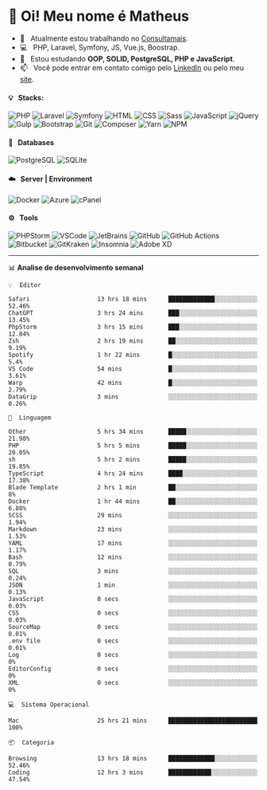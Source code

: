 # 👋 Oi! Meu nome é Matheus

- 🔭 &nbsp; Atualmente estou trabalhando no [Consultamais](https://consultamais.com.br/).
- 💻 &nbsp; PHP, Laravel, Symfony, JS, Vue.js, Boostrap.
- 🌱 &nbsp; Estou estudando **OOP, SOLID, PostgreSQL, PHP e JavaScript**.
- 📫 &nbsp; Você pode entrar em contato comigo pelo [LinkedIn](https://www.linkedin.com/in/matheuscamargoxavier/) ou pelo meu [site](https://matheuscamargo.co).

#### 💡 &nbsp; Stacks:
![PHP](https://img.shields.io/badge/-PHP-777BB4?&logo=php&logoColor=FFFFFF)
![Laravel](https://img.shields.io/badge/-Laravel-FF2D20?&logo=laravel&logoColor=FFFFFF)
![Symfony](https://img.shields.io/badge/-Symfony-000000?&logo=symfony&logoColor=FFFFFF)
![HTML](https://img.shields.io/badge/-HTML-E34F26?&logo=html5&logoColor=FFFFFF)
![CSS](https://img.shields.io/badge/-CSS-1572B6?&logo=css3&logoColor=FFFFFF)
![Sass](https://img.shields.io/badge/-Sass-CC6699?&logo=sass&logoColor=FFFFFF)
![JavaScript](https://img.shields.io/badge/-JavaScript-F7DF1E?&logo=javascript&logoColor=FFFFFF)
![jQuery](https://img.shields.io/badge/-jQuery-0769AD?&logo=jquery&logoColor=FFFFFF)
![Gulp](https://img.shields.io/badge/-Gulp-CF4647?&logo=gulp&logoColor=FFFFFF)
![Bootstrap](https://img.shields.io/badge/-Bootstrap-7952B3?&logo=bootstrap&logoColor=FFFFFF)
![Git](https://img.shields.io/badge/-Git-F05032?&logo=git&logoColor=FFFFFF)
![Composer](https://img.shields.io/badge/-Composer-885630?&logo=composer&logoColor=FFFFFF)
![Yarn](https://img.shields.io/badge/-Yarn-2C8EBB?&logo=yarn&logoColor=FFFFFF)
![NPM](https://img.shields.io/badge/-npm-CB3837?&logo=npm&logoColor=FFFFFF)

#### 💾 &nbsp; Databases
![PostgreSQL](https://img.shields.io/badge/-PostgreSQL-336791?&logo=PostgreSQL&logoColor=FFFFFF)
![SQLite](https://img.shields.io/badge/-SQLite-003B57?&logo=SQLite&logoColor=FFFFFF)

#### ☁️ &nbsp; Server | Environment
![Docker](https://img.shields.io/badge/-Docker-2496ED?&logo=docker&logoColor=FFFFFF)
![Azure](https://img.shields.io/badge/-Azure-0089D6?&logo=microsoft%20azure&logoColor=FFFFFF)
![cPanel](https://img.shields.io/badge/-cPanel-FF6C2C?&logo=cpanel&logoColor=FFFFFF)

#### ⚙️ &nbsp; Tools
![PHPStorm](https://img.shields.io/badge/-PHPStorm-000000?&logo=PHPStorm&logoColor=FFFFFF)
![VSCode](https://img.shields.io/badge/-VSCode-007ACC?&logo=Visual%20Studio%20Code&logoColor=FFFFFF) 
![JetBrains](https://img.shields.io/badge/-JetBrains-000000?&logo=jetbrains&logoColor=FFFFFF) 
![GitHub](https://img.shields.io/badge/-GitHub-181717?&logo=github&logoColor=FFFFFF) 
![GitHub Actions](https://img.shields.io/badge/-GitHub%20Actions-181717?&logo=GitHub%20Actions&logoColor=FFFFFF) 
![Bitbucket](https://img.shields.io/badge/-Bitbucket-0052CC?&logo=bitbucket&logoColor=FFFFFF)
![GitKraken](https://img.shields.io/badge/-GitKraken-179287?&logo=GitKraken&logoColor=FFFFFF)
![Insomnia](https://img.shields.io/badge/-Insomnia-5849BE?&logo=Insomnia&logoColor=FFFFFF)
![Adobe XD](https://img.shields.io/badge/-Adobe%20XD-FF61F6?&logo=adobe%20xd&logoColor=FFFFFF) 
_______

📊  **Analise de desenvolvimento semanal**
```text
💡  Editor

Safari                   13 hrs 18 mins      █████████████░░░░░░░░░░░░     52.46%
ChatGPT                  3 hrs 24 mins       ███░░░░░░░░░░░░░░░░░░░░░░     13.45%
PhpStorm                 3 hrs 15 mins       ███░░░░░░░░░░░░░░░░░░░░░░     12.84%
Zsh                      2 hrs 19 mins       ██░░░░░░░░░░░░░░░░░░░░░░░      9.19%
Spotify                  1 hr 22 mins        █░░░░░░░░░░░░░░░░░░░░░░░░       5.4%
VS Code                  54 mins             █░░░░░░░░░░░░░░░░░░░░░░░░      3.61%
Warp                     42 mins             █░░░░░░░░░░░░░░░░░░░░░░░░      2.79%
DataGrip                 3 mins              ░░░░░░░░░░░░░░░░░░░░░░░░░      0.26%
```
```text
💬  Linguagem

Other                    5 hrs 34 mins       █████░░░░░░░░░░░░░░░░░░░░     21.98%
PHP                      5 hrs 5 mins        █████░░░░░░░░░░░░░░░░░░░░     20.05%
sh                       5 hrs 2 mins        █████░░░░░░░░░░░░░░░░░░░░     19.85%
TypeScript               4 hrs 24 mins       ████░░░░░░░░░░░░░░░░░░░░░     17.38%
Blade Template           2 hrs 1 min         ██░░░░░░░░░░░░░░░░░░░░░░░         8%
Docker                   1 hr 44 mins        ██░░░░░░░░░░░░░░░░░░░░░░░      6.88%
SCSS                     29 mins             ░░░░░░░░░░░░░░░░░░░░░░░░░      1.94%
Markdown                 23 mins             ░░░░░░░░░░░░░░░░░░░░░░░░░      1.53%
YAML                     17 mins             ░░░░░░░░░░░░░░░░░░░░░░░░░      1.17%
Bash                     12 mins             ░░░░░░░░░░░░░░░░░░░░░░░░░      0.79%
SQL                      3 mins              ░░░░░░░░░░░░░░░░░░░░░░░░░      0.24%
JSON                     1 min               ░░░░░░░░░░░░░░░░░░░░░░░░░      0.13%
JavaScript               0 secs              ░░░░░░░░░░░░░░░░░░░░░░░░░      0.03%
CSS                      0 secs              ░░░░░░░░░░░░░░░░░░░░░░░░░      0.03%
SourceMap                0 secs              ░░░░░░░░░░░░░░░░░░░░░░░░░      0.01%
.env file                0 secs              ░░░░░░░░░░░░░░░░░░░░░░░░░      0.01%
Log                      0 secs              ░░░░░░░░░░░░░░░░░░░░░░░░░         0%
EditorConfig             0 secs              ░░░░░░░░░░░░░░░░░░░░░░░░░         0%
XML                      0 secs              ░░░░░░░░░░░░░░░░░░░░░░░░░         0%
```
```text
💻  Sistema Operacional

Mac                      25 hrs 21 mins      █████████████████████████       100%
```
```text
📦  Categoria

Browsing                 13 hrs 18 mins      █████████████░░░░░░░░░░░░     52.46%
Coding                   12 hrs 3 mins       ████████████░░░░░░░░░░░░░     47.54%
```
